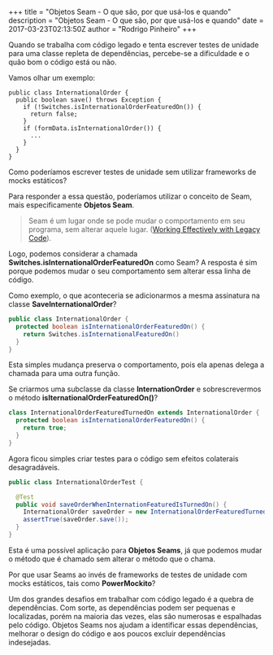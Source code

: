 +++
title = "Objetos Seam - O que são, por que usá-los e quando"
description = "Objetos Seam - O que são, por que usá-los e quando"
date = 2017-03-23T02:13:50Z
author = "Rodrigo Pinheiro"
+++

Quando se trabalha com código legado e tenta escrever testes de unidade para uma
classe repleta de dependências, percebe-se a dificuldade e o quão bom o código
está ou não.

Vamos olhar um exemplo:

```
public class InternationalOrder {
  public boolean save() throws Exception {
    if (!Switches.isInternationalOrderFeaturedOn()) {
      return false;
    }
    if (formData.isInternationalOrder()) {
      ...
    }
  }
}
```

Como poderíamos escrever testes de unidade sem utilizar frameworks de mocks
estáticos?

Para responder a essa questão, poderíamos utilizar o conceito de Seam, mais
especificamente **Objetos Seam**.

>Seam é um lugar onde se pode mudar o comportamento em seu programa, sem alterar
aquele lugar. ([Working Effectively with Legacy Code](http://working%20effectively%20with%20legacy%20code/)).

Logo, podemos considerar a chamada **Switches.isInternationalOrderFeaturedOn**
como Seam? A resposta é sim porque podemos mudar o seu comportamento sem alterar
essa linha de código.

Como exemplo, o que aconteceria se adicionarmos a mesma assinatura na classe
**SaveInternationalOrder**?

```java
public class InternationalOrder {
  protected boolean isInternationalOrderFeaturedOn() {
    return Switches.isInternationalFeaturedOn()
  }
}
```

Esta simples mudança preserva o comportamento, pois ela apenas delega a chamada
para uma outra função.

Se criarmos uma subclasse da classe **InternationOrder** e sobrescrevermos o
método **isIternationalOrderFeaturedOn()**?

```java
class InternationalOrderFeaturedTurnedOn extends InternationalOrder {
  protected boolean isInternationalOrderFeaturedOn() {
    return true;
  }
}
```

Agora ficou simples criar testes para o código sem efeitos colaterais
desagradáveis.

```java
public class InternationalOrderTest {

  @Test
  public void ﻿saveOrderWhenInternationFeaturedIsTurnedOn() {
    InternationalOrder saveOrder = new InternationalOrderFeaturedTurnedOn();
    assertTrue(saveOrder.save());
  }
}
```

Esta é uma possível aplicação para **Objetos Seams**, já que podemos mudar o
método que é chamado sem alterar o método que o chama.

Por que usar Seams ao invés de frameworks de testes de unidade com mocks
estáticos, tais como **PowerMockito**?

Um dos grandes desafios em trabalhar com código legado é a quebra de
dependências. Com sorte, as dependências podem ser pequenas e localizadas,
porém na maioria das vezes, elas são numerosas e espalhadas pelo código.
Objetos Seams nos ajudam a identificar essas dependências, melhorar o design do
código e aos poucos excluir dependências indesejadas.
